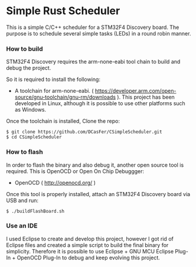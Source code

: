 Simple Rust Scheduler
=====================

This is a simple C/C++ scheduler for a STM32F4 Discovery board. The purpose is to schedule several simple tasks (LEDs) in a round robin manner.


### How to build
STM32F4 Discovery requires the arm-none-eabi tool chain to build and debug the project.

So it is required to install the following:

- A toolchain for arm-none-eabi. ( https://developer.arm.com/open-source/gnu-toolchain/gnu-rm/downloads ). This project has been developed in Linux, although it is possible to use other platforms such as Windows.


Once the toolchain is installed, Clone the repo:

    $ git clone https://github.com/DCasFer/CSimpleScheduler.git
    $ cd CSimpleScheduler



### How to flash
In order to flash the binary and also debug it, another open source tool is required. This is OpenOCD or Open On Chip Debuggger:

- OpenOCD ( http://openocd.org/ )


Once this tool is properly installed, attach an STM32F4 Discovery board via USB and run:

    $ ./buildFlashBoard.sh


### Use an IDE
I used Eclipse to create and develop this project, however I got rid of Eclipse files and created a simple script to build the final binary for simplicity. Therefore it is possible to use Eclipse + GNU MCU Eclipse Plug-In + OpenOCD Plug-In to debug and keep evolving this project. 


